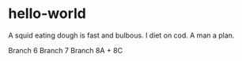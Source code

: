 # hello-world
A squid eating dough is fast and bulbous. 
I diet on cod.
A man a plan.

Branch 6
Branch 7
Branch 8A + 8C


